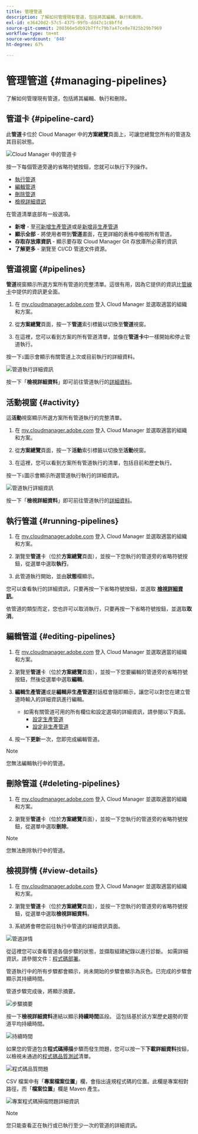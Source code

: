 ```yaml
---
title: 管理管道
description: 了解如何管理現有管道，包括將其編輯、執行和刪除。
exl-id: e36420d2-57c5-4375-99fb-dd47c1c8bffd
source-git-commit: 200366e5db92b7ffc79b7a47ce8e7825b29b7969
workflow-type: tm+mt
source-wordcount: '848'
ht-degree: 67%

---
```



# 管理管道 {#managing-pipelines}

了解如何管理現有管道，包括將其編輯、執行和刪除。

## 管道卡 {#pipeline-card}

此&#x200B;**管道**&#x200B;卡位於 Cloud Manager 中的&#x200B;**方案總覽**&#x200B;頁面上，可讓您總覽您所有的管道及其目前狀態。

![Cloud Manager 中的管道卡](/help/assets/configure-pipelines/pipelines-card.png)

按一下每個管道旁邊的省略符號按鈕，您就可以執行下列操作。

* [執行管道](#running-pipelines)
* [編輯管道](#editing-pipelines)
* [刪除管道](#deleting-pipelines)
* [檢視詳細資訊](#view-details)

在管道清單底部有一般選項。

* **新增** - 至[可新增生產管道](/help/using/production-pipelines.md)或是[新增非生產管道](/help/using/non-production-pipelines.md)
* **顯示全部** - 將使用者帶到&#x200B;**管道**&#x200B;畫面，在更詳細的表格中檢視所有管道。
* **存取存放庫資訊** - 顯示要存取 Cloud Manager Git 存放庫所必需的資訊
* **了解更多** - 瀏覽至 CI/CD 管道文件資源。

## 管道視窗 {#pipelines}

**管道**&#x200B;視窗顯示所選方案所有管道的完整清單。這很有用，因為它提供的資訊比[管線卡](#pipeline-card)中提供的資訊更全面。

1. 在 [my.cloudmanager.adobe.com](https://my.cloudmanager.adobe.com/) 登入 Cloud Manager 並選取適當的組織和方案。

1. 從&#x200B;**方案總覽**&#x200B;頁面，按一下&#x200B;**管道**&#x200B;索引標籤以切換至&#x200B;**管道**&#x200B;視窗。

1. 在這裡，您可以看到方案的所有管道清單，並像在&#x200B;**管道卡**&#x200B;中一樣開始和停止管道執行。

按一下`i`圖示會顯示有關管道上次或目前執行的詳細資料。

![管道執行詳細資訊](/help/assets/configure-pipelines/pipeline-status.png)

按一下「**檢視詳細資料**」即可前往管道執行的[詳細資料](#view-details)。

## 活動視窗 {#activity}

這&#x200B;**活動**&#x200B;視窗顯示所選方案所有管道執行的完整清單。

1. 在 [my.cloudmanager.adobe.com](https://my.cloudmanager.adobe.com/) 登入 Cloud Manager 並選取適當的組織和方案。

1. 從&#x200B;**方案總覽**&#x200B;頁面，按一下&#x200B;**活動**&#x200B;索引標籤以切換至&#x200B;**活動**&#x200B;視窗。

1. 在這裡，您可以看到方案所有管道執行的清單，包括目前和歷史執行。

按一下`i`圖示會顯示所選管道執行執行的詳細資訊。

![管道執行詳細資訊](/help/assets/configure-pipelines/pipeline-activity.png)

按一下「**檢視詳細資料**」即可前往管道執行的[詳細資料](#view-details)。

## 執行管道 {#running-pipelines}

1. 在 [my.cloudmanager.adobe.com](https://my.cloudmanager.adobe.com/) 登入 Cloud Manager 並選取適當的組織和方案。

1. 瀏覽至&#x200B;**管道**&#x200B;卡（位於&#x200B;**方案總覽**&#x200B;頁面），並按一下您執行的管道旁的省略符號按鈕，從選單中選取&#x200B;**執行**。

1. 此管道執行開始，並由&#x200B;**狀態**&#x200B;欄顯示。

您可以查看執行的詳細資訊，只要再按一下省略符號按鈕，並選取 **[檢視詳細資訊](#view-details)**。

依管道的類型而定，您也許可以取消執行，只要再按一下省略符號按鈕，並選取&#x200B;**取消**。

## 編輯管道 {#editing-pipelines}

1. 在 [my.cloudmanager.adobe.com](https://my.cloudmanager.adobe.com/) 登入 Cloud Manager 並選取適當的組織和方案。

1. 瀏覽至&#x200B;**管道**&#x200B;卡（位於&#x200B;**方案總覽**&#x200B;頁面），並按一下您要編輯的管道旁的省略符號按鈕，然後從選單中選取&#x200B;**編輯**。

1. **編輯生產管道**&#x200B;或是&#x200B;**編輯非生產管道**&#x200B;對話框會隨即顯示，讓您可以對您在建立管道時輸入的詳細資訊進行編輯。

   * 如需有關管道可用的所有欄位和設定選項的詳細資訊，請參閱以下頁面。
      * [設定生產管道](/help/using/production-pipelines.md)
      * [設定非生產管道](/help/using/non-production-pipelines.md)

1. 按一下&#x200B;**更新**&#x200B;一次，您即完成編輯管道。

>[!NOTE]
>
>您無法編輯執行中的管道。

## 刪除管道 {#deleting-pipelines}

1. 在 [my.cloudmanager.adobe.com](https://my.cloudmanager.adobe.com/) 登入 Cloud Manager 並選取適當的組織和方案。

1. 瀏覽至&#x200B;**管道**&#x200B;卡（位於&#x200B;**方案總覽**&#x200B;頁面），並按一下您執行的管道旁的省略符號按鈕，從選單中選取&#x200B;**刪除**。

>[!NOTE]
>
>您無法刪除執行中的管道。

## 檢視詳情 {#view-details}

1. 在 [my.cloudmanager.adobe.com](https://my.cloudmanager.adobe.com/) 登入 Cloud Manager 並選取適當的組織和方案。

1. 瀏覽至&#x200B;**管道**&#x200B;卡（位於&#x200B;**方案總覽**&#x200B;頁面），並按一下您執行的管道旁的省略符號按鈕，從選單中選取&#x200B;**檢視詳細資料**。

1. 系統將會帶您前往執行中管道的詳細資訊頁面。

![管道詳情](/help/assets/configure-pipelines/pipeline-running-details.png)

從這裡您可以查看管道各個步驟的狀態，並擷取組建紀錄以進行診斷。 如需詳細資訊，請參閱文件：[程式碼部署](/help/using/code-deployment.md)。

管道執行中的所有步驟都會顯示，尚未開始的步驟會顯示為灰色。已完成的步驟會顯示其持續時間。

管道步驟完成後，將顯示摘要。

![步驟摘要](/help/assets/configure-pipelines/pipeline-step.png)

按一下&#x200B;**檢視詳細資料**&#x200B;連結以顯示&#x200B;**持續時間**&#x200B;區段。 這包括基於該方案歷史趨勢的管道平均持續時間。

![持續時間](/help/assets/configure-pipelines/duration.png)

如果您的管道包含&#x200B;**程式碼掃描**&#x200B;步驟而發生問題，您可以按一下&#x200B;**下載詳細資料**&#x200B;按鈕，以檢視未通過的[程式碼品質測試](/help/using/code-quality-testing.md)清單。

![程式碼品質問題](assets/managing-pipelines-code-quality-issues.png)

CSV 檔案中有「**專案檔案位置**」欄，會指出違規程式碼的位置。此欄是專案相對路徑，而「**檔案位置**」欄是 Maven 產生。

![專案程式碼掃描問題詳細資訊](assets/managing-pipelines-code-quality-details.png)


>[!NOTE]
>
>您只能查看正在執行或已執行至少一次的管道的詳細資訊。
